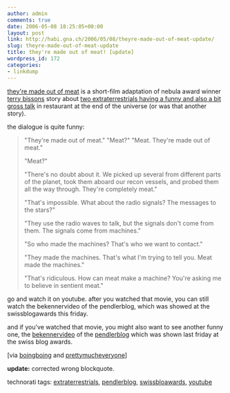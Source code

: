 ```yaml
---
author: admin
comments: true
date: 2006-05-08 18:25:05+00:00
layout: post
link: http://habi.gna.ch/2006/05/08/theyre-made-out-of-meat-update/
slug: theyre-made-out-of-meat-update
title: they're made out of meat! [update]
wordpress_id: 172
categories:
- linkdump
---
```



[they're made out of meat](http://www.youtube.com/watch?v=V-NAvPzdjj0) is a short-film adaptation of nebula award winner [terry bissons](http://www.terrybisson.com/) story about [two extraterrestrials having a funny and also a bit gross talk](http://www.terrybisson.com/meat.html) in restaurant at the end of the universe (or was that another story).



the dialogue is quite funny:


<blockquote>
"They're made out of meat." "Meat?"  "Meat. They're made out of meat."
  

  
"Meat?"
  

  
"There's no doubt about it. We picked up several from different parts of the planet, took them aboard our recon vessels, and probed them all the way through. They're completely meat."
  

  
"That's impossible. What about the radio signals? The messages to the stars?"
  

  
"They use the radio waves to talk, but the signals don't come from them. The signals come from machines."
  

  
"So who made the machines? That's who we want to contact."
  

  
"They made the machines. That's what I'm trying to tell you. Meat made the machines."
  

  
"That's ridiculous. How can meat make a machine? You're asking me to believe in sentient meat."
</blockquote>


go and watch it on youtube. after you watched that movie, you can still watch the bekennervideo of the pendlerblog, which was showed at the swissblogawards this friday.



and if you've watched that movie, you might also want to see another funny one, the [bekennervideo](http://www.youtube.com/watch?v=r2ssGN1uTro) of the [pendlerblog](http://pendlerblog.blogspot.com/) which was shown last friday at the swiss blog awards.



[via [boingboing](http://feeds.feedburner.com/boingboing/iBag?m=1182) and [prettymucheveryone](http://planet.blogug.ch/search/pendlerblog%20bekennervideo)]



**update:** corrected wrong blockquote.





technorati tags: [extraterrestrials](http://www.technorati.com/tag/extraterrestrials), [pendlerblog](http://www.technorati.com/tag/pendlerblog), [swissbloawards](http://www.technorati.com/tag/swissbloawards), [youtube](http://www.technorati.com/tag/youtube)
